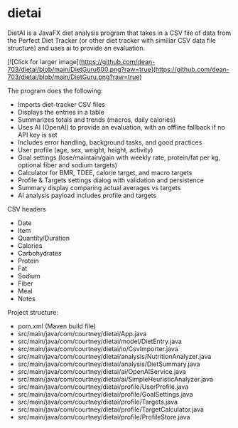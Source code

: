 # dietai
DietAI is a JavaFX diet analysis program that takes in a CSV file of data from the Perfect Diet Tracker (or other diet tracker with similiar CSV data file structure) and uses ai to provide an evaluation. 

[![Click for larger image](https://github.com/dean-703/dietai/blob/main/DietGuru600.png?raw=true](https://github.com/dean-703/dietai/blob/main/DietGuru.png?raw=true)

The program does the following:

- Imports diet-tracker CSV files
- Displays the entries in a table
- Summarizes totals and trends (macros, daily calories)
- Uses AI (OpenAI) to provide an evaluation, with an offline fallback if no API key is set
- Includes error handling, background tasks, and good practices
- User profile (age, sex, weight, height, activity)
- Goal settings (lose/maintain/gain with weekly rate, protein/fat per kg, optional fiber and sodium targets)
- Calculator for BMR, TDEE, calorie target, and macro targets
- Profile & Targets settings dialog with validation and persistence
- Summary display comparing actual averages vs targets
- AI analysis payload includes profile and targets

CSV headers
- Date
- Item
- Quantity/Duration
- Calories
- Carbohydrates
- Protein
- Fat
- Sodium
- Fiber
- Meal
- Notes

Project structure:
- pom.xml (Maven build file)
- src/main/java/com/courtney/dietai/App.java
- src/main/java/com/courtney/dietai/model/DietEntry.java
- src/main/java/com/courtney/dietai/io/CsvImporter.java
- src/main/java/com/courtney/dietai/analysis/NutritionAnalyzer.java
- src/main/java/com/courtney/dietai/analysis/DietSummary.java
- src/main/java/com/courtney/dietai/ai/OpenAIService.java
- src/main/java/com/courtney/dietai/ai/SimpleHeuristicAnalyzer.java
- src/main/java/com/courtney/dietai/profile/UserProfile.java
- src/main/java/com/courtney/dietai/profile/GoalSettings.java
- src/main/java/com/courtney/dietai/profile/Targets.java
- src/main/java/com/courtney/dietai/profile/TargetCalculator.java
- src/main/java/com/courtney/dietai/profile/ProfileStore.java

